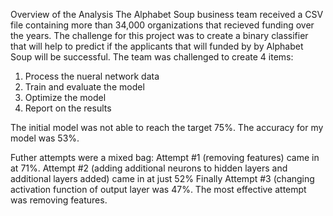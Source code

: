 Overview of the Analysis
The Alphabet Soup business team received a CSV file containing more than 34,000 organizations that recieved funding over the years.
The challenge for this project was to create a binary classifier that will help to predict if the applicants that will funded by by Alphabet Soup will be successful. 
The team was challenged to create 4 items:

1. Process the nueral network data
2. Train and evaluate the model
3. Optimize the model
4. Report on the results

The initial model was not able to reach the target 75%. The accuracy for my model was 53%.

Futher attempts were a mixed bag:
Attempt #1 (removing features) came in at 71%.
Attempt #2 (adding additional neurons to hidden layers and additional layers added) came in at just 52%
Finally Attempt #3 (changing activation function of output layer was 47%.
The most effective attempt was removing features. 
